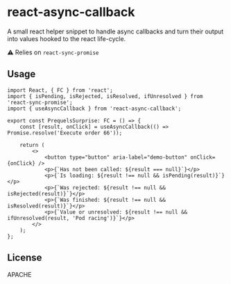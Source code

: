 # react-async-callback

A small react helper snippet to handle async callbacks and turn their output into values hooked to the react life-cycle.

:warning: Relies on `react-sync-promise`

## Usage

```tsx
import React, { FC } from 'react';
import { isPending, isRejected, isResolved, ifUnresolved } from 'react-sync-promise';
import { useAsyncCallback } from 'react-async-callback';

export const PrequelsSurprise: FC = () => {
    const [result, onClick] = useAsyncCallback(() => Promise.resolve('Execute order 66'));

    return (
        <>
            <button type="button" aria-label="demo-button" onClick={onClick} />
            <p>{`Has not been called: ${result === null}`}</p>
            <p>{`Is loading: ${result !== null && isPending(result)}`}</p>
            <p>{`Was rejected: ${result !== null && isRejected(result)}`}</p>
            <p>{`Was finished: ${result !== null && isResolved(result)}`}</p>
            <p>{`Value or unresolved: ${result !== null && ifUnresolved(result, 'Pod racing')}`}</p>
        </>
    );
};
```

## License

APACHE
